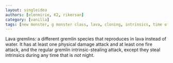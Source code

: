 ```yaml
---
layout: singleidea
authors: [elenmirie, K2, rikersan]
category: [vanilla]
tags: [new monster, g monster class, lava, cloning, intrinsics, time of day]
---
```

Lava gremlins: a different gremlin species that reproduces in lava instead of water. It has at least one physical damage attack and at least one fire attack, and the regular gremlin intrinsic-stealing attack, except they steal intrinsics during any time that is *not* night.
